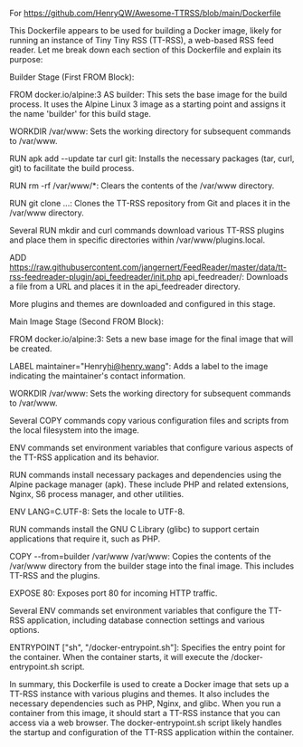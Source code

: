 For https://github.com/HenryQW/Awesome-TTRSS/blob/main/Dockerfile

This Dockerfile appears to be used for building a Docker image, likely for running an instance of Tiny Tiny RSS (TT-RSS), a web-based RSS feed reader. Let me break down each section of this Dockerfile and explain its purpose:

Builder Stage (First FROM Block):

FROM docker.io/alpine:3 AS builder: This sets the base image for the build process. It uses the Alpine Linux 3 image as a starting point and assigns it the name 'builder' for this build stage.

WORKDIR /var/www: Sets the working directory for subsequent commands to /var/www.

RUN apk add --update tar curl git: Installs the necessary packages (tar, curl, git) to facilitate the build process.

RUN rm -rf /var/www/*: Clears the contents of the /var/www directory.

RUN git clone ...: Clones the TT-RSS repository from Git and places it in the /var/www directory.

Several RUN mkdir and curl commands download various TT-RSS plugins and place them in specific directories within /var/www/plugins.local.

ADD https://raw.githubusercontent.com/jangernert/FeedReader/master/data/tt-rss-feedreader-plugin/api_feedreader/init.php api_feedreader/: Downloads a file from a URL and places it in the api_feedreader directory.

More plugins and themes are downloaded and configured in this stage.

Main Image Stage (Second FROM Block):

FROM docker.io/alpine:3: Sets a new base image for the final image that will be created.

LABEL maintainer="Henry<hi@henry.wang>": Adds a label to the image indicating the maintainer's contact information.

WORKDIR /var/www: Sets the working directory for subsequent commands to /var/www.

Several COPY commands copy various configuration files and scripts from the local filesystem into the image.

ENV commands set environment variables that configure various aspects of the TT-RSS application and its behavior.

RUN commands install necessary packages and dependencies using the Alpine package manager (apk). These include PHP and related extensions, Nginx, S6 process manager, and other utilities.

ENV LANG=C.UTF-8: Sets the locale to UTF-8.

RUN commands install the GNU C Library (glibc) to support certain applications that require it, such as PHP.

COPY --from=builder /var/www /var/www: Copies the contents of the /var/www directory from the builder stage into the final image. This includes TT-RSS and the plugins.

EXPOSE 80: Exposes port 80 for incoming HTTP traffic.

Several ENV commands set environment variables that configure the TT-RSS application, including database connection settings and various options.

ENTRYPOINT ["sh", "/docker-entrypoint.sh"]: Specifies the entry point for the container. When the container starts, it will execute the /docker-entrypoint.sh script.

In summary, this Dockerfile is used to create a Docker image that sets up a TT-RSS instance with various plugins and themes. It also includes the necessary dependencies such as PHP, Nginx, and glibc. When you run a container from this image, it should start a TT-RSS instance that you can access via a web browser. The docker-entrypoint.sh script likely handles the startup and configuration of the TT-RSS application within the container.


